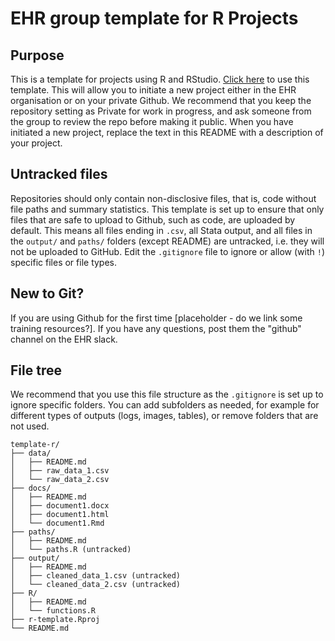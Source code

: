 # EHR group template for R Projects

## Purpose

This is a template for projects using R and RStudio. [Click here](https://github.com/ehr-lshtm/template-r/generate) to use this template. This will allow you to initiate a new project either in the EHR organisation or on your private Github. We recommend that you keep the repository setting as Private for work in progress, and ask someone from the group to review the repo before making it public. When you have initiated a new project, replace the text in this README with a description of your project. 

## Untracked files

Repositories should only contain non-disclosive files, that is, code without file paths and summary statistics. This template is set up to ensure that only files that are safe to upload to Github, such as code, are uploaded by default. This means all files ending in `.csv`, all Stata output, and all files in the `output/` and `paths/` folders (except README) are untracked, i.e. they will not be uploaded to GitHub. Edit the `.gitignore` file to ignore or allow (with `!`) specific files or file types. 

## New to Git? 

If you are using Github for the first time [placeholder - do we link some training resources?]. If you have any questions, post them the "github" channel on the EHR slack. 

## File tree
We recommend that you use this file structure as the `.gitignore` is set up to ignore specific folders. You can add subfolders as needed, for example for different types of outputs (logs, images, tables), or remove folders that are not used. 

```
template-r/
├── data/
│   ├── README.md
│   ├── raw_data_1.csv
│   └── raw_data_2.csv
├── docs/
│   ├── README.md
│   ├── document1.docx
│   ├── document1.html
│   └── document1.Rmd
├── paths/
│   ├── README.md
│   └── paths.R (untracked)
├── output/
│   ├── README.md
│   ├── cleaned_data_1.csv (untracked)
│   └── cleaned_data_2.csv (untracked)
├── R/
│   ├── README.md
│   └── functions.R
├── r-template.Rproj
└── README.md
```
